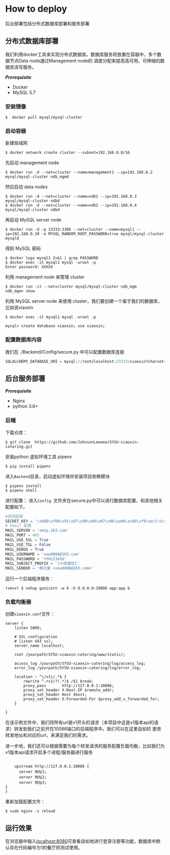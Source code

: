 # How to deploy
后台部署包括分布式数据库部署和服务部署

## 分布式数据库部署

我们利用docker工具来实现分布式数据库。数据库服务将放置在容器中，多个数据节点Data node通过Management node的
调度分配来提高高可用，可伸缩的数据库读写服务。

***Prerequisite***
- Docker
- MySQL 5.7


### 安装镜像

```shell
$  docker pull mysql/mysql-cluster
```
### 启动容器
新建局域网
```shell
$ docker network create cluster --subnet=192.168.0.0/16
```
先启动 management node
```shell
$ docker run -d --net=cluster --name=management1 --ip=192.168.0.2 mysql/mysql-cluster ndb_mgmd
```

然后启动 data nodes
```shell
$ docker run -d --net=cluster --name=ndb1 --ip=192.168.0.3 mysql/mysql-cluster ndbd
$ docker run -d --net=cluster --name=ndb2 --ip=192.168.0.4 mysql/mysql-cluster ndbd
```
再启动 MySQL server node
```shell
$ docker run -d -p 23333:3306 --net=cluster --name=mysql1 --ip=192.168.0.10 -e MYSQL_RANDOM_ROOT_PASSWORD=true mysql/mysql-cluster mysqld
```
得到 MySQL 密码
```shell
$ docker logs mysql1 2>&1 | grep PASSWORD
$ docker exec -it mysql1 mysql -uroot -p
Enter password: XXXXX
```
利用 management node 来管理 cluster
```shell
$ docker run -it --net=cluster mysql/mysql-cluster ndb_mgm
ndb_mgm> show
```
利用 MySQL server node 来使用 cluster，我们要创建一个属于我们的数据库，比如说xiaoxin
```shell
$ docker exec -it mysql1 mysql -uroot -p

mysql> create database xiaoxin; use xiaoxin;

```
### 配置数据库内容
我们在 ./Backend/Config/secure.py 中可以配置数据库连接

```python
SQLALCHEMY_DATABASE_URI = mysql://root@localhost:23333/xiaoxin?charset=utf8mb4
```

## 后台服务部署

***Prerequisite***
- Nginx
- python 3.6+

### 后端

下载仓库：

```shell
$ git clone  https://github.com/JohnsonLeeeee/SYSU-xiaoxin-catering.git
```
安装python 虚拟环境工具 pipenv

```shell
$ pip install pipenv
```
进入`Backend`目录，启动虚拟环境并安装项目依赖模块

```shell
$ pipenv install
$ pipenv shell
```

进行配置：
进入`Config `文件夹在secure.py中可以进行数据库配置，和其他相关配置如下。

```python
#密钥配置
SECRET_KEY = '\x88D\xf09\x91\x07\x98\x89\x87\x96\xa0A\xc68\xf9\xecJ:U\x17\xc5V\xbe\x8b\xef\xd7\xd8\xd3\xe6\x98*4'
# Email 配置
MAIL_SERVER = 'smtp.163.com'
MAIL_PORT = 465
MAIL_USE_SSL = True
MAIL_USE_TSL = False
MAIL_DEBUG = True
MAIL_USERNAME = 'xxw9808@163.com'
MAIL_PASSWORD = 'YYH123456'
MAIL_SUBJECT_PREFIX = '[小欣餐饮]'
MAIL_SENDER = '杨元昊 <xxw9808@163.com>'
```

运行一个后端程序服务：

```shell
(venv) $ nohup gunicorn -w 4 -b 0.0.0.0:10086 app:app &
```

### 负载均衡器

创建`xiaoxin.conf`文件：

```nginx
server {
	listen 5000;

	# SSL configuration     
    # listen 443 ssl;
    server_name localhost;

	root /yourpath/SYSU-xiaoxin-catering/www/static/;

    access_log /yourpath/SYSU-xiaoxin-catering/log/access_log;
    error_log /yourpath/SYSU-xiaoxin-catering/log/error_log;

    location ~ ^\/v1\/.*$ {
        rewrite ^.+v1/?(.*)$ /$1 break;
        proxy_pass       http://127.0.0.1:10086;
        proxy_set_header X-Real-IP $remote_addr;
        proxy_set_header Host $host;
        proxy_set_header X-Forwarded-For $proxy_add_x_forwarded_for;
    }
    
}
```
在该示例文件中，我们将所有url是v1开头的请求（本项目中这是v1版本api的请求）转发到我们之前开在10086端口的后端程序中。我们可以在这里自如的
更改转发地址和对应的url，来满足我们的需求。

进一步地，我们还可以根据需要为每个转发请求的服务配置负载均衡，比如我们为v1版本api请求开启多个进程/服务器进行服务

```nginx

    upstream http://127.0.0.1:10086 {
      server 地址1;
      server 地址2;
      server 地址3;
}
}
```

重新加载配置文件：

```shell
$ sudo nginx -s reload
```

## 运行效果

在浏览器中输入[localhost:8080](localhost:5000)可查看自如地进行登录注册等功能，数据库中默认存在代码编号为1的餐厅供测试使用。